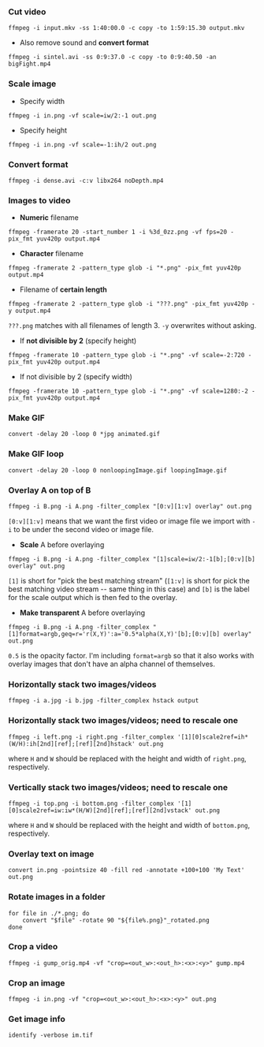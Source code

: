 ### Cut video

```
ffmpeg -i input.mkv -ss 1:40:00.0 -c copy -to 1:59:15.30 output.mkv
```

* Also remove sound and **convert format**

```
ffmpeg -i sintel.avi -ss 0:9:37.0 -c copy -to 0:9:40.50 -an bigFight.mp4
```


### Scale image

* Specify width

```
ffmpeg -i in.png -vf scale=iw/2:-1 out.png
```

* Specify height

```
ffmpeg -i in.png -vf scale=-1:ih/2 out.png
```


### Convert format

```
ffmpeg -i dense.avi -c:v libx264 noDepth.mp4
```


### Images to video

* **Numeric** filename

```
ffmpeg -framerate 20 -start_number 1 -i %3d_0zz.png -vf fps=20 -pix_fmt yuv420p output.mp4
```

* **Character** filename

```
ffmpeg -framerate 2 -pattern_type glob -i "*.png" -pix_fmt yuv420p output.mp4
```

* Filename of **certain length**

```
ffmpeg -framerate 2 -pattern_type glob -i "???.png" -pix_fmt yuv420p -y output.mp4
```

`???.png` matches with all filenames of length 3. `-y` overwrites without asking.

* If **not divisible by 2** (specify height)

```
ffmpeg -framerate 10 -pattern_type glob -i "*.png" -vf scale=-2:720 -pix_fmt yuv420p output.mp4
```

* If not divisible by 2 (specify width)

```
ffmpeg -framerate 10 -pattern_type glob -i "*.png" -vf scale=1280:-2 -pix_fmt yuv420p output.mp4
```


### Make GIF

```
convert -delay 20 -loop 0 *jpg animated.gif
```


### Make GIF loop

```
convert -delay 20 -loop 0 nonloopingImage.gif loopingImage.gif
```


### Overlay A on top of B

```
ffmpeg -i B.png -i A.png -filter_complex "[0:v][1:v] overlay" out.png
```

`[0:v][1:v]` means that we want the first video or image file we import with `-i` to be under the second video or image file.


* **Scale** A before overlaying

```
ffmpeg -i B.png -i A.png -filter_complex "[1]scale=iw/2:-1[b];[0:v][b] overlay" out.png
```

`[1]` is short for "pick the best matching stream" (`[1:v]` is short for pick the best matching video stream -- same thing in this case) and `[b]` is the label for the scale output which is then fed to the overlay.

* **Make transparent** A before overlaying

```
ffmpeg -i B.png -i A.png -filter_complex "[1]format=argb,geq=r='r(X,Y)':a='0.5*alpha(X,Y)'[b];[0:v][b] overlay" out.png
```

`0.5` is the opacity factor. I'm including `format=argb` so that it also works with overlay images that don't have an alpha channel of themselves.


### Horizontally stack two images/videos

```
ffmpeg -i a.jpg -i b.jpg -filter_complex hstack output
```


### Horizontally stack two images/videos; need to rescale one

```
ffmpeg -i left.png -i right.png -filter_complex '[1][0]scale2ref=ih*(W/H):ih[2nd][ref];[ref][2nd]hstack' out.png
```

where `H` and `W` should be replaced with the height and width of `right.png`, respectively.


### Vertically stack two images/videos; need to rescale one

```
ffmpeg -i top.png -i bottom.png -filter_complex '[1][0]scale2ref=iw:iw*(H/W)[2nd][ref];[ref][2nd]vstack' out.png
```

where `H` and `W` should be replaced with the height and width of `bottom.png`, respectively.


### Overlay text on image

```
convert in.png -pointsize 40 -fill red -annotate +100+100 'My Text' out.png
```


### Rotate images in a folder

```
for file in ./*.png; do
    convert "$file" -rotate 90 "${file%.png}"_rotated.png
done
```


### Crop a video

```
ffmpeg -i gump_orig.mp4 -vf "crop=<out_w>:<out_h>:<x>:<y>" gump.mp4
```


### Crop an image

```
ffmpeg -i in.png -vf "crop=<out_w>:<out_h>:<x>:<y>" out.png
```


### Get image info

```
identify -verbose im.tif
```